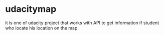 # udacitymap
it is one of udacity project that works with API to get information if student who locate his location on the map 
